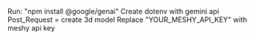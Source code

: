 Run: "npm install @google/genai"
Create dotenv with gemini api
Post_Request = create 3d model
Replace "YOUR_MESHY_API_KEY" with meshy api key